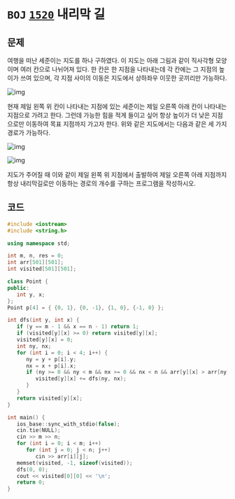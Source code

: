 # `BOJ` [`1520`](https://www.acmicpc.net/problem/1520) 내리막 길



## 문제

여행을 떠난 세준이는 지도를 하나 구하였다. 이 지도는 아래 그림과 같이 직사각형 모양이며 여러 칸으로 나뉘어져 있다. 한 칸은 한 지점을 나타내는데 각 칸에는 그 지점의 높이가 쓰여 있으며, 각 지점 사이의 이동은 지도에서 상하좌우 이웃한 곳끼리만 가능하다.

![img](https://www.acmicpc.net/upload/201004/1.PNG)

현재 제일 왼쪽 위 칸이 나타내는 지점에 있는 세준이는 제일 오른쪽 아래 칸이 나타내는 지점으로 가려고 한다. 그런데 가능한 힘을 적게 들이고 싶어 항상 높이가 더 낮은 지점으로만 이동하여 목표 지점까지 가고자 한다. 위와 같은 지도에서는 다음과 같은 세 가지 경로가 가능하다.

![img](https://www.acmicpc.net/upload/201004/2.png)

![img](https://www.acmicpc.net/upload/201004/3.PNG)

지도가 주어질 때 이와 같이 제일 왼쪽 위 지점에서 출발하여 제일 오른쪽 아래 지점까지 항상 내리막길로만 이동하는 경로의 개수를 구하는 프로그램을 작성하시오.

## 코드

```cpp
#include <iostream>
#include <string.h>

using namespace std;

int m, n, res = 0;
int arr[501][501];
int visited[501][501];

class Point {
public:
   int y, x;
};
Point p[4] = { {0, 1}, {0, -1}, {1, 0}, {-1, 0} };

int dfs(int y, int x) {
   if (y == m - 1 && x == n - 1) return 1;
   if (visited[y][x] >= 0) return visited[y][x];
   visited[y][x] = 0;
   int ny, nx;
   for (int i = 0; i < 4; i++) {
      ny = y + p[i].y;
      nx = x + p[i].x;
      if (ny >= 0 && ny < m && nx >= 0 && nx < n && arr[y][x] > arr[ny][nx]) {
         visited[y][x] += dfs(ny, nx);
      }
   }
   return visited[y][x];
}

int main() {
   ios_base::sync_with_stdio(false);
   cin.tie(NULL);
   cin >> m >> n;
   for (int i = 0; i < m; i++)
      for (int j = 0; j < n; j++)
         cin >> arr[i][j];
   memset(visited, -1, sizeof(visited));
   dfs(0, 0);
   cout << visited[0][0] << '\n';
   return 0;
}
```


